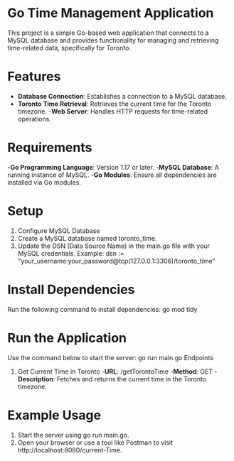 # Go Time Management Application
This project is a simple Go-based web application that connects to a MySQL database and provides functionality for managing and retrieving time-related data, specifically for Toronto.

# Features
- **Database Connection**: Establishes a connection to a MySQL database.
- **Toronto Time Retrieval**: Retrieves the current time for the Toronto timezone.
-**Web Server**: Handles HTTP requests for time-related operations.
  
# Requirements
-**Go Programming Language**: Version 1.17 or later.
-**MySQL Database**: A running instance of MySQL.
-**Go Modules**: Ensure all dependencies are installed via Go modules.

# Setup
1. Configure MySQL Database
1.	Create a MySQL database named toronto_time.
2.	Update the DSN (Data Source Name) in the main.go file with your MySQL credentials. Example:
dsn := "your_username:your_password@tcp(127.0.0.1:3306)/toronto_time"

# Install Dependencies
Run the following command to install dependencies:
go mod tidy

# Run the Application
Use the command below to start the server:
go run main.go
Endpoints
1. Get Current Time in Toronto
-**URL**: /getTorontoTime
-**Method**: GET
-**Description**: Fetches and returns the current time in the Toronto timezone.
   
# Example Usage
1.	Start the server using go run main.go.
2.	Open your browser or use a tool like Postman to visit http://localhost:8080/current-Time.

